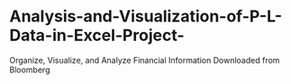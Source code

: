 # Analysis-and-Visualization-of-P-L-Data-in-Excel-Project-
Organize, Visualize, and Analyze Financial Information Downloaded from Bloomberg 
